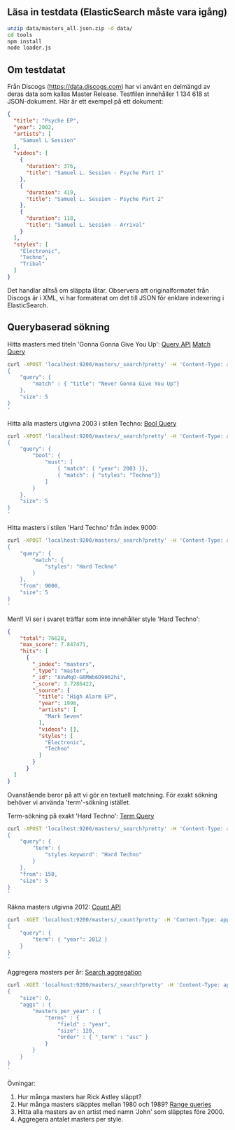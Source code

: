 ## Läsa in testdata (ElasticSearch måste vara igång)
```bash
unzip data/masters_all.json.zip -d data/
cd tools
npm install
node loader.js
```
## Om testdatat
Från Discogs (https://data.discogs.com) har vi använt en delmängd av deras data som kallas Master Release.
Testfilen innehåller 1 134 618 st JSON-dokument. Här är ett exempel på ett dokument:
```json
{
  "title": "Psyche EP",
  "year": 2002,
  "artists": [
    "Samuel L Session"
  ],
  "videos": [
    {
      "duration": 376,
      "title": "Samuel L. Session - Psyche Part 1"
    },
    {
      "duration": 419,
      "title": "Samuel L. Session - Psyche Part 2"
    },
    {
      "duration": 118,
      "title": "Samuel L. Session - Arrival"
    }
  ],
  "styles": [
    "Electronic",
    "Techno",
    "Tribal"
  ]
}
```
Det handlar alltså om släppta låtar. Observera att originalformatet från Discogs är i XML,
vi har formaterat om det till JSON för enklare indexering i ElasticSearch.

## Querybaserad sökning

Hitta masters med titeln 'Gonna Gonna Give You Up':
[Query API](https://www.elastic.co/guide/en/elasticsearch/reference/current/search-request-body.html)
[Match Query](https://www.elastic.co/guide/en/elasticsearch/reference/current/query-dsl-match-query.html)
```bash
curl -XPOST 'localhost:9200/masters/_search?pretty' -H 'Content-Type: application/json' -d'
{
    "query": {
        "match" : { "title": "Never Gonna Give You Up"}
    },
    "size": 5
}
'
```

Hitta alla masters utgivna 2003 i stilen Techno:
[Bool Query](https://www.elastic.co/guide/en/elasticsearch/reference/current/query-dsl-bool-query.html)
```bash
curl -XPOST 'localhost:9200/masters/_search?pretty' -H 'Content-Type: application/json' -d'
{
    "query": {
        "bool": {
            "must": [
                { "match": { "year": 2003 }},
                { "match": { "styles": "Techno"}}
            ]
        }
    },
    "size": 5
}
'
```

Hitta masters i stilen 'Hard Techno' från index 9000:
```bash
curl -XPOST 'localhost:9200/masters/_search?pretty' -H 'Content-Type: application/json' -d'
{
    "query": {
        "match": {
            "styles": "Hard Techno"
        }
    },
    "from": 9000,
    "size": 5
}
'
```

Men!! Vi ser i svaret träffar som inte innehåller style 'Hard Techno':
```json
{
    "total": 76628,
    "max_score": 7.847471,
    "hits": [
      {
        "_index": "masters",
        "_type": "master",
        "_id": "AVwMqO-G6MWb6D9962hi",
        "_score": 3.7286422,
        "_source": {
          "title": "High Alarm EP",
          "year": 1998,
          "artists": [
            "Mark Seven"
          ],
          "videos": [],
          "styles": [
            "Electronic",
            "Techno"
          ]
        }
      }
  ]
}
```

Ovanstående beror på att vi gör en textuell matchning. För exakt sökning behöver
vi använda 'term'-sökning istället.

Term-sökning på exakt 'Hard Techno':
[Term Query](https://www.elastic.co/guide/en/elasticsearch/reference/current/query-dsl-term-query.html)
```bash
curl -XPOST 'localhost:9200/masters/_search?pretty' -H 'Content-Type: application/json' -d'
{
    "query": {
        "term": {
            "styles.keyword": "Hard Techno"
        }
    },
    "from": 150,
    "size": 5
}
'
```

Räkna masters utgivna 2012:
[Count API](https://www.elastic.co/guide/en/elasticsearch/reference/current/search-count.html)
```bash
curl -XGET 'localhost:9200/masters/_count?pretty' -H 'Content-Type: application/json' -d'
{
    "query": {
        "term": { "year": 2012 }
    }
}
'
```

Aggregera masters per år:
[Search aggregation](https://www.elastic.co/guide/en/elasticsearch/reference/current/search-aggregations-bucket-terms-aggregation.html)
```bash
curl -XGET 'localhost:9200/masters/_search?pretty' -H 'Content-Type: application/json' -d'
{
	"size": 0,
    "aggs" : {
        "masters_per_year" : {
            "terms" : {
                "field" : "year",
                "size": 120,
                "order" : { "_term" : "asc" }
            }
        }
    }
}
'
```

Övningar:

1. Hur många masters har Rick Astley släppt?
2. Hur många masters släpptes mellan 1980 och 1989? [Range queries](https://www.elastic.co/guide/en/elasticsearch/reference/current/query-dsl-range-query.html)
3. Hitta alla masters av en artist med namn 'John' som släpptes före 2000.
4. Aggregera antalet masters per style.
